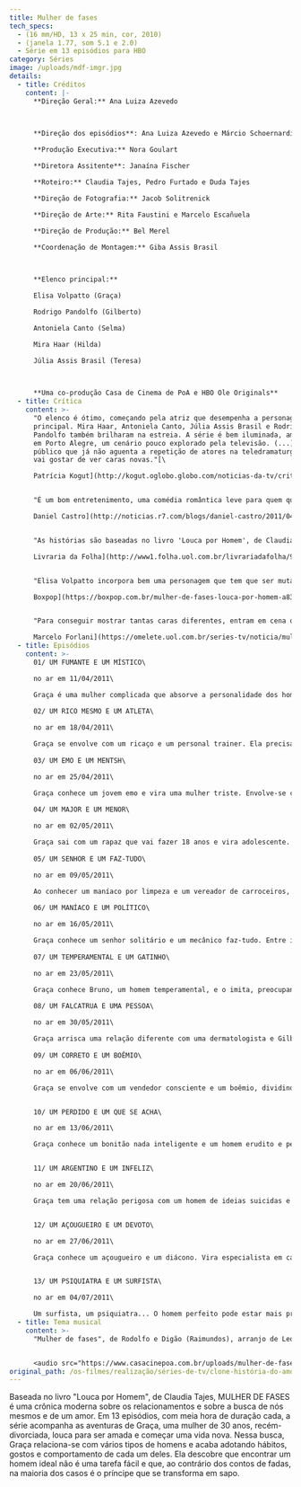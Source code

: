 ```yaml
---
title: Mulher de fases
tech_specs:
  - (16 mm/HD, 13 x 25 min, cor, 2010)
  - (janela 1.77, som 5.1 e 2.0)
  - Série em 13 episódios para HBO
category: Séries
image: /uploads/mdf-imgr.jpg
details:
  - title: Créditos
    content: |-
      **Direção Geral:** Ana Luiza Azevedo

       

      **Direção dos episódios**: Ana Luiza Azevedo e Márcio Schoernardie

      **Produção Executiva:** Nora Goulart

      **Diretora Assitente**: Janaína Fischer

      **Roteiro:** Claudia Tajes, Pedro Furtado e Duda Tajes

      **Direção de Fotografia:** Jacob Solitrenick

      **Direção de Arte:** Rita Faustini e Marcelo Escañuela

      **Direção de Produção:** Bel Merel

      **Coordenação de Montagem:** Giba Assis Brasil

       

      **Elenco principal:**

      Elisa Volpatto (Graça)

      Rodrigo Pandolfo (Gilberto)

      Antoniela Canto (Selma)

      Mira Haar (Hilda)

      Júlia Assis Brasil (Teresa)

       

      **Uma co-produção Casa de Cinema de PoA e HBO Ole Originals**
  - title: Crítica
    content: >-
      "O elenco é ótimo, começando pela atriz que desempenha a personagem
      principal. Mira Haar, Antoniela Canto, Júlia Assis Brasil e Rodrigo
      Pandolfo também brilharam na estreia. A série é bem iluminada, ambientada
      em Porto Alegre, um cenário pouco explorado pela televisão. (...) O
      público que já não aguenta a repetição de atores na teledramaturgia também
      vai gostar de ver caras novas."[\

      Patrícia Kogut](http://kogut.oglobo.globo.com/noticias-da-tv/critica/noticia/2011/04/critica-mulher-de-fases-morno-374446.html), O Globo, 13/04/2011


      "É um bom entretenimento, uma comédia romântica leve para quem quer apenas espairecer depois de um dia de trabalho. Tem uma edição ágil, uma boa direção, um bom elenco fixo (alguns atores, como a protagonista, são gaúchos; outros foram içados no teatro). A seu favor, ainda há o fato de revelar paisagens de Porto Alegre, quebrando a hegemonia de Rio-São Paulo."[\

      Daniel Castro](http://noticias.r7.com/blogs/daniel-castro/2011/04/03/hbo-aposta-em-serie-machista-filmada-no-rio-grande-do-sul/), blog, 03/04/2011


      "As histórias são baseadas no livro 'Louca por Homem', de Claudia Tajes. (...) Com passagens bem-humoradas, a escritora cria e recria situações com que todas as mulheres podem se identificar, pois, lá no fundo (e não se precisa descer tanto assim), mesmo que com particularidades aparentemente diferentes, os homens apresentados são todos os iguais: chatos, chorões e em busca de uma histérica para cuidar deles."[\

      Livraria da Folha](http://www1.folha.uol.com.br/livrariadafolha/910037-louca-por-homem-brinca-com-gafes-e-situacoes-histericas-da-mulher-de-fases.shtml), 03/05/2011


      "Elisa Volpatto incorpora bem uma personagem que tem que ser mutante a cada episódio. É surpreendente como ela se transforma em outra pessoa quando começa a adquirir os hábitos do parceiro. O resto do elenco não fica muito atrás. A química entre eles funciona bem. (...) E a gente duvida muito que o público não ache Graça uma graça."[\

      Boxpop](https://boxpop.com.br/mulher-de-fases-louca-por-homem-a832e3e08e26), 08/04/2011


      "Para conseguir mostrar tantas caras diferentes, entram em cena os figurinos variados, as revistas que ela compra na banca e, principalmente, o talento da atriz, que parece ser bem grande. Em uma cena solo em que visita um apartamento para si mesma, Volpatto faz a corretora e a cliente, no melhor estilo Gollum e Smeagol. Impressionante."[\

      Marcelo Forlani](https://omelete.uol.com.br/series-tv/noticia/mulher-de-fases-preview/), Omelete, 12/04/2011
  - title: Episódios
    content: >-
      01/ UM FUMANTE E UM MÍSTICO\

      no ar em 11/04/2011\

      Graça é uma mulher complicada que absorve a personalidade dos homens com quem sai. Separada, ela se envolve com um fumante e um místico.
       
      02/ UM RICO MESMO E UM ATLETA\

      no ar em 18/04/2011\

      Graça se envolve com um ricaço e um personal trainer. Ela precisa ter estômago para os caprichos de um e fôlego para os exercícios do outro.
       
      03/ UM EMO E UM MENTSH\

      no ar em 25/04/2011\

      Graça conhece um jovem emo e vira uma mulher triste. Envolve-se com um judeu ortodoxo e aprende os fundamentos do judaísmo.
       
      04/ UM MAJOR E UM MENOR\

      no ar em 02/05/2011\

      Graça sai com um rapaz que vai fazer 18 anos e vira adolescente. Envolve-se com um rígido major aposentado e adquire trejeitos militares.
       
      05/ UM SENHOR E UM FAZ-TUDO\

      no ar em 09/05/2011\

      Ao conhecer um maníaco por limpeza e um vereador de carroceiros, Graça fica dividida entre o mundo asséptico e o cheiro de povo.
       
      06/ UM MANÍACO E UM POLÍTICO\

      no ar em 16/05/2011\

      Graça conhece um senhor solitário e um mecânico faz-tudo. Entre instalar tomadas e aprender tango, Graça com certeza aprontará mais uma.
       
      07/ UM TEMPERAMENTAL E UM GATINHO\

      no ar em 23/05/2011\

      Graça conhece Bruno, um homem temperamental, e o imita, preocupando sua amiga Selma. Depois conhece um homem muito feio e trata de mudar o visual.
       
      08/ UM FALCATRUA E UMA PESSOA\

      no ar em 30/05/2011\

      Graça arrisca uma relação diferente com uma dermatologista e Gilberto tenta esquecer a ex, saindo com uma garota mais jovem.
       
      09/ UM CORRETO E UM BOÊMIO\

      no ar em 06/06/2011\

      Graça se envolve com um vendedor consciente e um boêmio, dividindo-se entre passeatas ecológicas e noitadas com muita bebida e karaokê.


      10/ UM PERDIDO E UM QUE SE ACHA\

      no ar em 13/06/2011\

      Graça conhece um bonitão nada inteligente e um homem erudito e pedante. Entra em crise e começa a questionar sua busca pelo homem perfeito.


      11/ UM ARGENTINO E UM INFELIZ\

      no ar em 20/06/2011\

      Graça tem uma relação perigosa com um homem de ideias suicidas e preocupa a todos. Também conhece um argentino e passa a falar o portunhol.


      12/ UM AÇOUGUEIRO E UM DEVOTO\

      no ar em 27/06/2011\

      Graça conhece um açougueiro e um diácono. Vira especialista em carnes e caridade. Mas estranha o comportamento do ex-marido, que a ignora.


      13/ UM PSIQUIATRA E UM SURFISTA\

      no ar em 04/07/2011\

      Um surfista, um psiquiatra... O homem perfeito pode estar mais próximo do que Graça imagina.
  - title: Tema musical
    content: >-
      "Mulher de fases", de Rodolfo e Digão (Raimundos), arranjo de Leo Henkin


      <audio src="https://www.casacinepoa.com.br/uploads/mulher-de-fases.mp3" controls />
original_path: /os-filmes/realização/séries-de-tv/clone-história-do-amor.html
---
```

Baseada no livro "Louca por Homem", de Claudia Tajes, MULHER DE FASES é uma crônica moderna sobre os relacionamentos e sobre a busca de nós mesmos e de um amor. Em 13 episódios, com meia hora de duração cada, a série acompanha as aventuras de Graça, uma mulher de 30 anos, recém-divorciada, louca para ser amada e começar uma vida nova. Nessa busca, Graça relaciona-se com vários tipos de homens e acaba adotando hábitos, gostos e comportamento de cada um deles. Ela descobre que encontrar um homem ideal não é uma tarefa fácil e que, ao contrário dos contos de fadas, na maioria dos casos é o príncipe que se transforma em sapo.